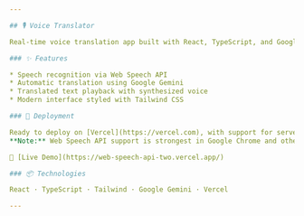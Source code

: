 ```yaml
---

## 🎙️ Voice Translator

Real-time voice translation app built with React, TypeScript, and Google Gemini.

### ✨ Features

* Speech recognition via Web Speech API  
* Automatic translation using Google Gemini  
* Translated text playback with synthesized voice  
* Modern interface styled with Tailwind CSS  

### 🚀 Deployment

Ready to deploy on [Vercel](https://vercel.com), with support for serverless API routes.  
**Note:** Web Speech API support is strongest in Google Chrome and other Chromium-based browsers (like Edge and Opera), ensuring better performance and reliability.

🔗 [Live Demo](https://web-speech-api-two.vercel.app/)

### 📦 Technologies

React · TypeScript · Tailwind · Google Gemini · Vercel

---
```

